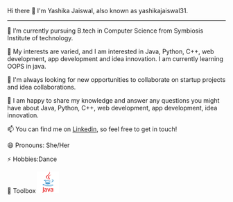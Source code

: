 Hi there 👋  I'm Yashika Jaiswal, also known as yashikajaiswal31.

---

🔭 I’m currently pursuing B.tech in Computer Science from Symbiosis Institute of technology.

🌱 My interests are varied, and I am interested in Java, Python, C++, web development, app development and idea innovation. I am currently learning OOPS in java.

👯 I'm always looking for new opportunities to collaborate on startup projects and idea collaborations.

💬 I am happy to share my knowledge and answer any questions you might have about Java, Python, C++, web development, app development, idea innovation.

📫 You can find me on  [Linkedin](https://www.linkedin.com/in/yashika-jaiswal-b71523218/), so feel free to get in touch!

😄 Pronouns: She/Her

⚡ Hobbies:Dance

🧰 Toolbox
<img src="https://github.com/devicons/devicon/blob/master/icons/java/java-original-wordmark.svg" alt="Java logo" width="50" height="50" />
 
<!--
**yashikajaiswal31/yashikajaiswal31** is a ✨ _special_ ✨ repository because its `README.md` (this file) appears on your GitHub profile.

Here are some ideas to get you started:

- 🔭 I’m currently working on ...
- 🌱 I’m currently learning ...
- 👯 I’m looking to collaborate on ...
- 🤔 I’m looking for help with ...
- 💬 Ask me about ...
- 📫 How to reach me: ...
- 😄 Pronouns: ...
- ⚡ Fun fact: ...
-->
